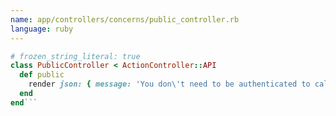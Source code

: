 ```yaml
---
name: app/controllers/concerns/public_controller.rb
language: ruby
---
```


<!-- markdownlint-disable MD041 -->

```rb
# frozen_string_literal: true
class PublicController < ActionController::API
  def public
    render json: { message: 'You don\'t need to be authenticated to call this' }
  end
end```
